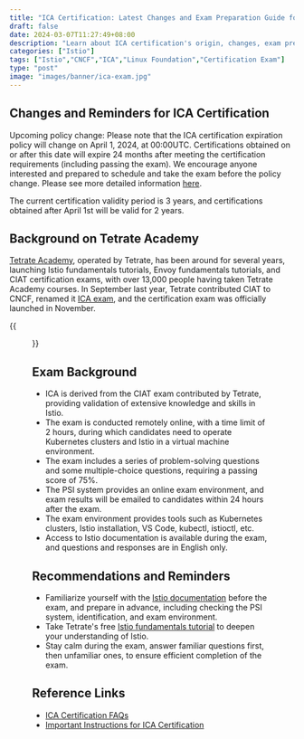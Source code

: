 ```yaml
---
title: "ICA Certification: Latest Changes and Exam Preparation Guide for Istio Skills"
draft: false
date: 2024-03-07T11:27:49+08:00
description: "Learn about ICA certification's origin, changes, exam prep. Evolved from CIAT, it assesses Istio skills. Familiarize with Istio docs and take Tetrate's tutorial for better prep."
categories: ["Istio"]
tags: ["Istio","CNCF","ICA","Linux Foundation","Certification Exam"]
type: "post"
image: "images/banner/ica-exam.jpg"
---
```


## Changes and Reminders for ICA Certification

Upcoming policy change: Please note that the ICA certification expiration policy will change on April 1, 2024, at 00:00UTC. Certifications obtained on or after this date will expire 24 months after meeting the certification requirements (including passing the exam). We encourage anyone interested and prepared to schedule and take the exam before the policy change. Please see more detailed information [here](https://example.com).

The current certification validity period is 3 years, and certifications obtained after April 1st will be valid for 2 years.

## Background on Tetrate Academy

[Tetrate Academy](https://academy.tetrate.io/), operated by Tetrate, has been around for several years, launching Istio fundamentals tutorials, Envoy fundamentals tutorials, and CIAT certification exams, with over 13,000 people having taken Tetrate Academy courses. In September last year, Tetrate contributed CIAT to CNCF, renamed it [ICA exam](https://training.linuxfoundation.org/certification/istio-certified-associate-ica/), and the certification exam was officially launched in November.

{{<figure src="domains.jpg" caption="ICA domains by [Linux Foundation](https://training.linuxfoundation.org/certification/istio-certified-associate-ica/)" alt="ICA domains">}}

## Exam Background

- ICA is derived from the CIAT exam contributed by Tetrate, providing validation of extensive knowledge and skills in Istio.
- The exam is conducted remotely online, with a time limit of 2 hours, during which candidates need to operate Kubernetes clusters and Istio in a virtual machine environment.
- The exam includes a series of problem-solving questions and some multiple-choice questions, requiring a passing score of 75%.
- The PSI system provides an online exam environment, and exam results will be emailed to candidates within 24 hours after the exam.
- The exam environment provides tools such as Kubernetes clusters, Istio installation, VS Code, kubectl, istioctl, etc.
- Access to Istio documentation is available during the exam, and questions and responses are in English only.

## Recommendations and Reminders

- Familiarize yourself with the [Istio documentation](https://istio.io) before the exam, and prepare in advance, including checking the PSI system, identification, and exam environment.
- Take Tetrate's free [Istio fundamentals tutorial](https://academy.tetrate.io/courses/istio-fundamentals) to deepen your understanding of Istio.
- Stay calm during the exam, answer familiar questions first, then unfamiliar ones, to ensure efficient completion of the exam.

## Reference Links

- [ICA Certification FAQs](https://docs.linuxfoundation.org/tc-docs/certification/frequently-asked-questions-ica)
- [Important Instructions for ICA Certification](https://docs.linuxfoundation.org/tc-docs/certification/important-instructions-ica)